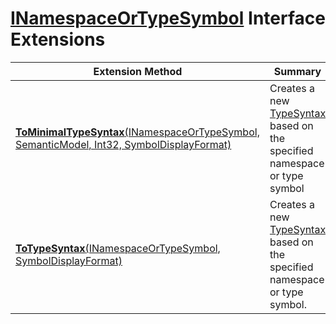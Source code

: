 # [INamespaceOrTypeSymbol](https://docs.microsoft.com/en-us/dotnet/api/microsoft.codeanalysis.inamespaceortypesymbol) Interface Extensions

| Extension Method | Summary |
| ---------------- | ------- |
| [**ToMinimalTypeSyntax**(INamespaceOrTypeSymbol, SemanticModel, Int32, SymbolDisplayFormat)](../../../Roslynator/CSharp/SymbolExtensions/ToMinimalTypeSyntax/README.md#Roslynator_CSharp_SymbolExtensions_ToMinimalTypeSyntax_Microsoft_CodeAnalysis_INamespaceOrTypeSymbol_Microsoft_CodeAnalysis_SemanticModel_System_Int32_Microsoft_CodeAnalysis_SymbolDisplayFormat_) | Creates a new [TypeSyntax](https://docs.microsoft.com/en-us/dotnet/api/microsoft.codeanalysis.csharp.syntax.typesyntax) based on the specified namespace or type symbol |
| [**ToTypeSyntax**(INamespaceOrTypeSymbol, SymbolDisplayFormat)](../../../Roslynator/CSharp/SymbolExtensions/ToTypeSyntax/README.md#Roslynator_CSharp_SymbolExtensions_ToTypeSyntax_Microsoft_CodeAnalysis_INamespaceOrTypeSymbol_Microsoft_CodeAnalysis_SymbolDisplayFormat_) | Creates a new [TypeSyntax](https://docs.microsoft.com/en-us/dotnet/api/microsoft.codeanalysis.csharp.syntax.typesyntax) based on the specified namespace or type symbol\. |

